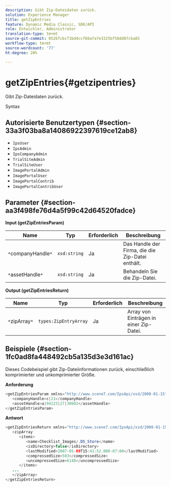 ```yaml
---
description: Gibt Zip-Dateidaten zurück.
solution: Experience Manager
title: getZipEntries
feature: Dynamic Media Classic, SDK/API
role: Entwickler, Administrator
translation-type: tm+mt
source-git-commit: 052bfcbcf1bd4ccf60afa7e3325bf58dd07cba85
workflow-type: tm+mt
source-wordcount: '77'
ht-degree: 20%

---
```



# getZipEntries{#getzipentries}

Gibt Zip-Dateidaten zurück.

Syntax

## Autorisierte Benutzertypen {#section-33a3f03ba8a14086922397619ce12ab8}

* `IpsUser`
* `IpsAdmin`
* `IpsCompanyAdmin`
* `TrialSiteAdmin`
* `TrialSiteUser`
* `ImagePortalAdmin`
* `ImagePortalUser`
* `ImagePortalContrib`
* `ImagePortalContribUser`

## Parameter {#section-aa3f498fe76d4a5f99c42d64520fadce}

**Input (getZipEntriesParam)**

| Name | Typ | Erforderlich | Beschreibung |
|---|---|---|---|
| `*`companyHandle`*` | `xsd:string` | Ja | Das Handle der Firma, die die Zip-Datei enthält. |
| `*`assetHandle`*` | `xsd:string` | Ja | Behandeln Sie die Zip-Datei. |

**Output (getZipEntriesReturn)**

| Name | Typ | Erforderlich | Beschreibung |
|---|---|---|---|
| `*`zipArray`*` | `types:ZipEntryArray` | Ja | Array von Einträgen in einer Zip-Datei. |

## Beispiele {#section-1fc0ad8fa448492cb5a135d3e3d161ac}

Dieses Codebeispiel gibt Zip-Dateiinformationen zurück, einschließlich komprimierter und unkomprimierter Größe.

**Anforderung**

```java
<getZipEntriesParam xmlns="http://www.scene7.com/IpsApi/xsd/2008-01-15">
   <companyHandle>c|21</companyHandle>
   <assetHandle>a|94223|27|30602</assetHandle>
</getZipEntriesParam>
```

**Antwort**

```java
<getZipEntriesReturn xmlns="http://www.scene7.com/IpsApi/xsd/2008-01-15">
   <zipArray
      <items>
         <name>Checklist_Images/.DS_Store</name>
         <isDirectory>false</isDirectory>
         <lastModified>2007-05-09T15:41:52.000-07:00</lastModified>
         <compressedSize>503</compressedSize>
         <uncompressedSize>6148</uncompressedSize>
      </items>
   ...
   </zipArray>
</getZipEntriesReturn>
```

